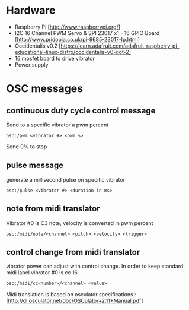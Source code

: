 # Hardware

* Raspberry Pi [http://www.raspberrypi.org/]
* I2C 16 Channel PWM Servo & SPI 23017 x1 - 16 GPIO Board [http://www.pridopia.co.uk/pi-9685-23017-lp.html]
* Occidentalis v0.2 [https://learn.adafruit.com/adafruit-raspberry-pi-educational-linux-distro/occidentalis-v0-dot-2]
* 16 mosfet board to drive vibrator
* Power supply

# OSC messages

## continuous duty cycle control message
Send to a specific vibrator a pwm percent

    osc:/pwm <vibrator #> <pwm %>

Send 0% to stop

## pulse message
generate a millisecond pulse on specific vibrator

    osc:/pulse <vibrator #> <duration in ms>

## note from midi translator 
Vibrator #0 is C3 note, velocity is converted in pwm percent

    osc:/midi/note/<channel> <pitch> <velocity> <trigger>

## control change from midi translator
vibrator power can adjust with control change. In order to keep standard midi label vibrator #0 is cc 16

    osc:/midi/cc<number>/<channel> <value>
    
Midi translation is based on osculator specifications : [http://dl.osculator.net/doc/OSCulator+2.11+Manual.pdf]    
